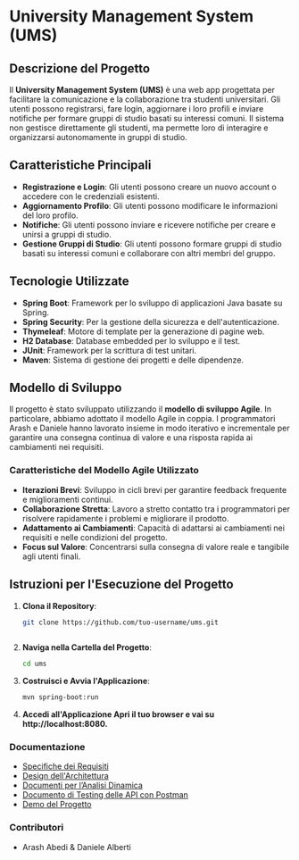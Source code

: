 # University Management System (UMS)

## Descrizione del Progetto

Il **University Management System (UMS)** è una web app progettata per facilitare la comunicazione e la collaborazione tra studenti universitari. Gli utenti possono registrarsi, fare login, aggiornare i loro profili e inviare notifiche per formare gruppi di studio basati su interessi comuni. Il sistema non gestisce direttamente gli studenti, ma permette loro di interagire e organizzarsi autonomamente in gruppi di studio.

## Caratteristiche Principali

- **Registrazione e Login**: Gli utenti possono creare un nuovo account o accedere con le credenziali esistenti.
- **Aggiornamento Profilo**: Gli utenti possono modificare le informazioni del loro profilo.
- **Notifiche**: Gli utenti possono inviare e ricevere notifiche per creare e unirsi a gruppi di studio.
- **Gestione Gruppi di Studio**: Gli utenti possono formare gruppi di studio basati su interessi comuni e collaborare con altri membri del gruppo.

## Tecnologie Utilizzate

- **Spring Boot**: Framework per lo sviluppo di applicazioni Java basate su Spring.
- **Spring Security**: Per la gestione della sicurezza e dell'autenticazione.
- **Thymeleaf**: Motore di template per la generazione di pagine web.
- **H2 Database**: Database embedded per lo sviluppo e il test.
- **JUnit**: Framework per la scrittura di test unitari.
- **Maven**: Sistema di gestione dei progetti e delle dipendenze.

## Modello di Sviluppo

Il progetto è stato sviluppato utilizzando il **modello di sviluppo Agile**. In particolare, abbiamo adottato il modello Agile in coppia. I programmatori Arash e Daniele hanno lavorato insieme in modo iterativo e incrementale per garantire una consegna continua di valore e una risposta rapida ai cambiamenti nei requisiti.

### Caratteristiche del Modello Agile Utilizzato

- **Iterazioni Brevi**: Sviluppo in cicli brevi per garantire feedback frequente e miglioramenti continui.
- **Collaborazione Stretta**: Lavoro a stretto contatto tra i programmatori per risolvere rapidamente i problemi e migliorare il prodotto.
- **Adattamento ai Cambiamenti**: Capacità di adattarsi ai cambiamenti nei requisiti e nelle condizioni del progetto.
- **Focus sul Valore**: Concentrarsi sulla consegna di valore reale e tangibile agli utenti finali.

## Istruzioni per l'Esecuzione del Progetto

1. **Clona il Repository**:
   ```bash
   git clone https://github.com/tuo-username/ums.git
  
2. **Naviga nella Cartella del Progetto**:
   ```bash
   cd ums
4. **Costruisci e Avvia l'Applicazione**:
   ```bash
   mvn spring-boot:run
5. **Accedi all'Applicazione Apri il tuo browser e vai su http://localhost:8080.**

### Documentazione

- [Specifiche dei Requisiti](https://github.com/arashabe/ums/blob/main/Documento%20di%20Specifica%20dei%20Requisiti%20Software.md)
- [Design dell'Architettura](https://github.com/arashabe/ums/blob/main/Documento%20di%20Design%20dell%E2%80%99Architettura%20Software.md)
- [Documenti per l’Analisi Dinamica](https://github.com/arashabe/ums/blob/main/Documenti%20per%20l%E2%80%99Analisi%20Dinamica%20Junit.md)
- [Documento di Testing delle API con Postman](https://github.com/arashabe/ums/blob/main/Documento%20di%20Testing%20delle%20API%20con%20Postman.md)
- [Demo del Progetto](https://github.com/arashabe/ums/blob/main/images/demo.md)

### Contributori

- Arash Abedi & Daniele Alberti 


   
